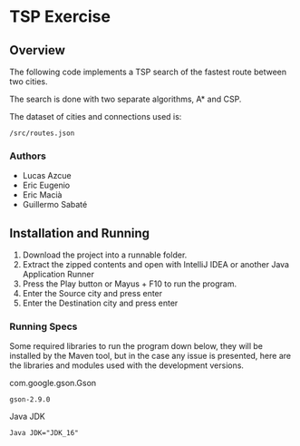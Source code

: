 # TSP Exercise

## Overview
The following code implements a TSP search of the fastest route between two cities.

The search is done with two separate algorithms, A* and CSP.

The dataset of cities and connections used is:

    /src/routes.json

### Authors
- Lucas Azcue
- Eric Eugenio
- Eric Macià
- Guillermo Sabaté

## Installation and Running
1. Download the project into a runnable folder.
2. Extract the zipped contents and open with IntelliJ IDEA or another Java Application Runner
3. Press the Play button or Mayus + F10 to run the program.
4. Enter the Source city and press enter
5. Enter the Destination city and press enter

### Running Specs
Some required libraries to run the program down below, they will be installed by the Maven tool, but 
in the case any issue is presented, here are the libraries and modules used with the development versions.

com.google.gson.Gson

    gson-2.9.0

Java JDK

    Java JDK="JDK_16"


